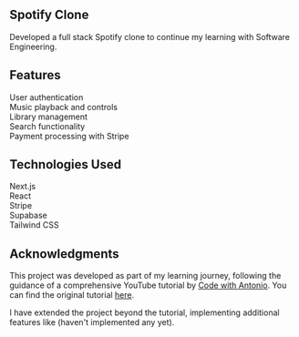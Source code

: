 ##  Spotify Clone
Developed a full stack Spotify clone to continue my learning with Software Engineering.

## Features
User authentication \
Music playback and controls \
Library management \
Search functionality \
Payment processing with Stripe

## Technologies Used
Next.js \
React \
Stripe \
Supabase \
Tailwind CSS

## Acknowledgments
This project was developed as part of my learning journey, following the guidance of a comprehensive YouTube tutorial by [Code with Antonio](https://www.youtube.com/@codewithantonio). You can find the original tutorial [here](https://www.youtube.com/watch?v=2aeMRB8LL4o).

I have extended the project beyond the tutorial, implementing additional features like (haven't implemented any yet).
